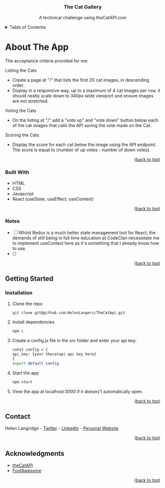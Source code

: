 <a name="readme-top"></a>

<!-- PROJECT NAME -->
<h3 align="center">The Cat Gallery</h3>

  <p align="center">
    A technical challenge using theCatAPI.com
  </p>
</div>


<!-- TABLE OF CONTENTS -->
<details>
  <summary>Table of Contents</summary>
  <ol>
    <li>
      <a href="#about-the-project">About The App</a>
      <ul>
        <li><a href="#built-with">Built With</a></li>
        <li><a href="#roadmap">Roadmap</a></li>
      </ul>
    </li>
    <li>
      <a href="#getting-started">Getting Started</a>
      <ul>
        <li><a href="#installation">Installation</a></li>
      </ul>
    </li>
    <li><a href="#contact">Contact</a></li>
    <li><a href="#acknowledgments">Acknowledgments</a></li>
  </ol>
</details>



<!-- ABOUT THE App -->
# About The App

The acceptance criteria provided for me:

Listing the Cats
- Create a page at "/" that lists the first 20 cat images, in descending order.
- Display in a responsive way, up to a maximum of 4 cat images per row, it should neatly scale down to 340px wide viewport and ensure images are not stretched.

Voting the Cats
- On the listing at "/" add a "vote up" and "vote down" button below each of the cat images that calls the API saving the vote made on the Cat.

Scoring the Cats
- Display the score for each cat below the image using the API endpoint. The score is equal to (number of up votes - number of down votes).



<p align="right">(<a href="#readme-top">back to top</a>)</p>

### Built With

* HTML
* CSS
* Javascript
* React (useState, useEffect, useContext)


<p align="right">(<a href="#readme-top">back to top</a>)</p>

<!-- NOTES -->
### Notes
- [ ] Whilst Redux is a much better state management tool for React, the demands of still being in full time education at CodeClan necessitate me to implement useContext here as it's something that I already know how to use.
- [ ] 


<p align="right">(<a href="#readme-top">back to top</a>)</p>


<!-- GETTING STARTED -->
## Getting Started
### Installation

1. Clone the repo
    ```sh
    git clone git@github.com:HelenLangers/TheCatApi.git
    ```
2. Install dependencies
    ```sh
    npm i
    ```
3. Create a config.js file in the src folder and enter your api key:
    ```sh
    const config = {
    api_key: {your thecatapi api key here}
    }
    export default config
    ```
4. Start the app
    ```sh
    npm start
    ```
5. View the app at localhost:3000 if it doesns't automatically open.


<p align="right">(<a href="#readme-top">back to top</a>)</p>


<!-- CONTACT -->
## Contact

Helen Langridge - [Twitter](https://twitter.com/HelenCycling) - [LinkedIn](https://www.linkedin.com/in/helen-langridge-62b32b166/) - [Personal Website](https://www.helenlangridge.com)

<p align="right">(<a href="#readme-top">back to top</a>)</p>



<!-- ACKNOWLEDGMENTS -->
## Acknowledgments

* [theCatAPI](https://thecatapi.com/)
* [FontAwesome](https://fontawesome.com/)

<p align="right">(<a href="#readme-top">back to top</a>)</p>
